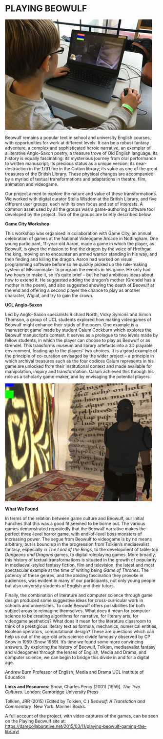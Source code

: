 # PLAYING BEOWULF

![Image1](Images/PlayingBeowulf_Image1.jpg)

Beowulf remains a popular text in school and university English courses, with opportunities for work at different levels. It can be a robust fantasy adventure, a complex and sophisticated heroic narrative, an exemplar of alliterative Anglo-Saxon poetry, a treasure trove of Old English language. Its history is equally fascinating: its mysterious journey from oral performance to written manuscript; its precious status as a unique version; its near-destruction in the 1731 fire in the Cotton library; its value as one of the great treasures of the British Library. These physical changes are accompanied by a myriad of textual transformations and adaptations in theatre, film, animation and videogame. 

Our project aimed to explore the nature and value of these transformations. We worked with digital curator Stella Wisdom at the British Library, and five different user groups, each with its own focus and set of interests. A common asset used by all the groups was a game-authoring software tool developed by the project. Two of the groups are briefly described below.

**Game City Workshop**

This workshop was organised in collaboration with Game City, an annual celebration of games at the National Videogame Arcade in Nottingham. One young participant, 11-year-old Aaron, made a game in which the player, as Beowulf, is given the mission to find the dragon by the voice of Hrothgar, the king, moving on to encounter an armed warrior standing in his way, and then finding and killing the dragon. Aaron had worked on visual programming software before so he quickly picked up the rule-making system of Missionmaker to program the events in his game. He only had two hours to make it, so it’s quite brief – but he had ambitious ideas about how to extend it. He suggested adding the dragon’s mother (Grendel has a mother in the poem), and also suggested showing the death of Beowulf at the end and offering a second player the chance to play as another character, Wiglaf, and try to gain the crown.


**UCL Anglo-Saxon**

Led by Anglo-Saxon specialists Richard North, Vicky Symons and Simon Thomson, a group of UCL students explored how making videogames of Beowulf might enhance their study of the poem. One example is a ‘manuscript game’ made by student Calum Cockburn which explores the Beowulf manuscript’s context. It serves as a prologue to two levels made by fellow students, in which the player can choose to play as Beowulf or as Grendel. This transforms museum and library artefacts into a 3D playable environment, leading up to the players’ two choices. It is a good example of the principle of co-curation envisaged by the wider project – a principle in which archival treasures such as the four codices Calum represents in his game are unlocked from their institutional context and made available for manipulation, inquiry and transformation. Calum achieved this through his role as a scholarly game-maker, and by envisaging the potential players. 

![Image2](Images/PlayingBeowulf_Image2.jpg)

**What We Found** 

In terms of the relation between game culture and Beowulf, our initial hunches that this was a good fit seemed to be borne out. The various games demonstrated repeatedly that the Beowulf narrative makes the perfect three-level horror game, with end-of-level boss monsters of increasing power. The segue from Beowulf to videogame is by no means arbitrary, but is bound up in the progression from Tolkien’s mediaevalist fantasy, especially in *The Lord of the Rings*, to the development of table-top *Dungeons and Dragons* games, to digital roleplaying games. More broadly, this history of textual transformations is situated in the growth of popularity in mediaeval-styled fantasy fiction, film and television, the latest and most spectacular example at the time of writing being *Game of Thrones*. The potency of these genres, and the abiding fascination they provoke in audiences, was evident in many of our participants, not only young people but also university students of English and their tutors. 

Finally, the combination of literature and computer science through game design produced some suggestive ideas for cross-curricular work in schools and universities. To code Beowulf offers possibilities for both subject areas to reimagine themselves. What does it mean for computer science to be creating algorithms for narrative, for literary arts, for videogame aesthetics? What does it mean for the literature classroom to think of a prestigious literary text as formula, mechanics, numerical entities, Boolean operators, computational design? These are questions which can help us out of the age-old arts-science divide famously observed by CP Snow in 1959 (Snow 1959). It’s time we found some more convincing answers. By exploring the history of Beowulf, Tolkien, mediaevalist fantasy and videogames through the lenses of English, Media and Drama, and computer science, we can begin to bridge this divide in and for a digital age.

Andrew Burn
Professor of English, Media and Drama
UCL Institute of Education 


**Links and Resources:**
Snow, Charles Percy (2001) [1959]. *The Two Cultures*. London: Cambridge University Press

Tolkien, JRR (2015) (Edited by Tolkien, C.) *Beowulf: A Translation and Commentary*. New York: Mariner Books. 

A full account of the project, with video captures of the games, can be seen on the Playing Beowulf site at: https://darecollaborative.net/2015/03/11/playing-beowulf-gaming-the-library/


